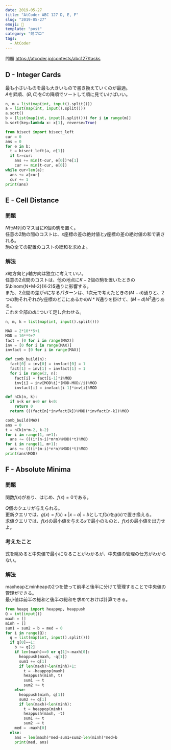 ```yaml
---
date: 2019-05-27
title: "AtCoder ABC 127 D, E, F"
slug: "2019-05-27"
emoji: 🐎
template: "post"
category: "競プロ"
tags:
  - AtCoder
---
```

問題 <https://atcoder.jp/contests/abc127/tasks>

## D - Integer Cards

最も小さいものを最も大きいもので書き換えていくのが最適。  
$A$を昇順、$(B, C)$を$C$の降順でソートして順に見ていけばいい。

```python
n, m = list(map(int, input().split()))
a = list(map(int, input().split()))
a.sort()
b = [list(map(int, input().split())) for i in range(m)]
b.sort(key=lambda x: x[1], reverse=True)

from bisect import bisect_left
cur = 0
ans = 0
for e in b:
  t = bisect_left(a, e[1])
  if t>=cur:
    ans += min(t-cur, e[0])*e[1]
    cur += min(t-cur, e[0])
while cur<len(a):
  ans += a[cur]
  cur += 1
print(ans)
```

## E - Cell Distance

### 問題

$N$行$M$列のマス目に$K$個の駒を置く。  
任意の2駒の間のコストは、$x$座標の差の絶対値と$y$座標の差の絶対値の和で表される。  
駒の全ての配置のコストの総和を求めよ。

### 解法

$x$軸方向と$y$軸方向は独立に考えていい。  
任意の2点間のコストは、他の地点に$K-2$個の駒を置いたときの$\binom{N*M-2}{K-2}$通りに影響する。  
また、2点間の差が$d$になるパターンは、1次元で考えたときの$(M-d)$通りと、2つの駒それぞれが$y$座標のどこにあるかの$N*N$通りを掛けて、$(M-d)N^2$通りある。  
これを全部の$d$について足し合わせる。

```python
n, m, k = list(map(int, input().split()))

MAX = 2*10**5+1
MOD = 10**9+7
fact = [0 for i in range(MAX)]
inv = [0 for i in range(MAX)]
invfact = [0 for i in range(MAX)]

def comb_build(n):
  fact[0] = inv[0] = invfact[0] = 1
  fact[1] = inv[1] = invfact[1] = 1
  for i in range(2, n):
    fact[i] = fact[i-1]*i%MOD
    inv[i] = inv[MOD%i]*(MOD-MOD//i)%MOD
    invfact[i] = invfact[i-1]*inv[i]%MOD

def nCk(n, k):
  if n<k or n<0 or k<0:
    return 0
  return (((fact[n]*invfact[k])%MOD)*invfact[n-k])%MOD

comb_build(MAX)
ans = 0
t = nCk(n*m-2, k-2)
for i in range(1, n+1):
  ans += (((i*(n-i)*m*m)%MOD)*t)%MOD
for i in range(1, m+1):
  ans += (((i*(m-i)*n*n)%MOD)*t)%MOD
print(ans%MOD)
```

## F - Absolute Minima

### 問題

関数$f(x)$があり、はじめ、$f(x)=0$である。

$Q$個のクエリが与えられる。  
更新クエリでは、$g(x)=f(x)+|x-a|+b$として$f(x)$を$g(x)$で置き換える。  
求値クエリでは、$f(x)$の最小値を与える$x$で最小のものと、$f(x)$の最小値を出力せよ。

### 考えたこと

式を眺めると中央値で最小になることがわかるが、中央値の管理の仕方がわからない。

### 解法

maxheapとminheapの2つを使って前半と後半に分けて管理することで中央値の管理ができる。  
最小値は前半の総和と後半の総和を求めておけば計算できる。

```python
from heapq import heappop, heappush
Q = int(input())
maxh = []
minh = []
sum1 = sum2 = b = med = 0
for i in range(Q):
  q = list(map(int, input().split()))
  if q[0]==1:
    b += q[2]
    if len(maxh)==0 or q[1]<-maxh[0]:
      heappush(maxh, -q[1])
      sum1 += q[1]
      if len(maxh)>len(minh)+1:
        t = -heappop(maxh)
        heappush(minh, t)
        sum1 -= t
        sum2 += t
    else:
      heappush(minh, q[1])
      sum2 += q[1]
      if len(maxh)<len(minh):
        t = heappop(minh)
        heappush(maxh, -t)
        sum1 += t
        sum2 -= t
    med = -maxh[0]
  else:
    ans = len(maxh)*med-sum1+sum2-len(minh)*med+b
    print(med, ans)
```
